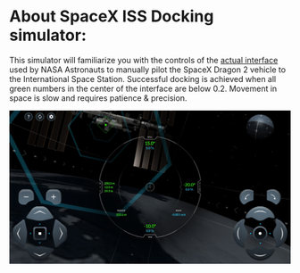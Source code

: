 # About SpaceX ISS Docking simulator:
This simulator will familiarize you with the controls of the [actual interface](https://www.youtube.com/watch?v=MdJDBHzJF8E) used by NASA Astronauts to manually pilot the SpaceX Dragon 2 vehicle to the International Space Station. Successful docking is achieved when all green numbers in the center of the interface are below 0.2. Movement in space is slow and requires patience & precision.

![SAMPLE IMAGE](assets/sample_ui.jpg "Logo Title Text 1")
